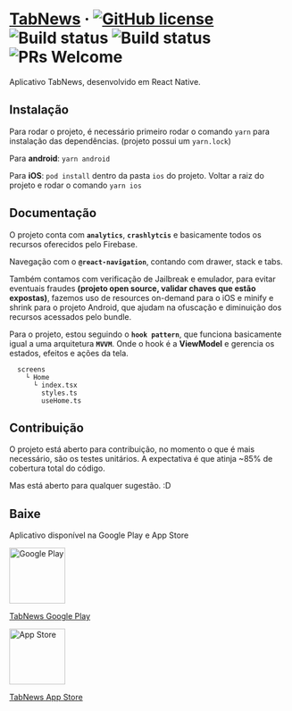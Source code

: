 # [TabNews](https://tabnews.com.br/) &middot; [![GitHub license](https://img.shields.io/badge/license-MIT-blue.svg)](https://github.com/adonaipinheiro/TabNews/blob/main/LICENSE) ![Build status](https://build.appcenter.ms/v0.1/apps/be3002c0-daa9-4fce-92df-1a3736745c90/branches/main/badge) ![Build status](https://build.appcenter.ms/v0.1/apps/f7435ffa-50ef-42d2-8d63-edd3f87b1464/branches/main/badge) ![PRs Welcome](https://img.shields.io/badge/PRs-welcome-brightgreen.svg)

Aplicativo TabNews, desenvolvido em React Native.

## Instalação

Para rodar o projeto, é necessário primeiro rodar o comando `yarn` para instalação das dependências. (projeto possui um `yarn.lock`)

Para **android**: `yarn android`

Para **iOS**: `pod install` dentro da pasta `ios` do projeto. Voltar a raiz do projeto e rodar o comando `yarn ios`

## Documentação

O projeto conta com **`analytics`**, **`crashlytcis`** e basicamente todos os recursos oferecidos pelo Firebase.

Navegação com o **`@react-navigation`**, contando com drawer, stack e tabs.

Também contamos com verificação de Jailbreak e emulador, para evitar eventuais fraudes **(projeto open source, validar chaves que estão expostas)**, fazemos uso de resources on-demand para o iOS e minify e shrink para o projeto Android, que ajudam na ofuscação e diminuição dos recursos acessados pelo bundle.

Para o projeto, estou seguindo o **`hook pattern`**, que funciona basicamente igual a uma arquitetura **`MVVM`**. Onde o hook é a **ViewModel** e gerencia os estados, efeitos e ações da tela.

```
  screens
    └ Home
      └ index.tsx
        styles.ts
        useHome.ts
```

## Contribuição

O projeto está aberto para contribuição, no momento o que é mais necessário, são os testes unitários. A expectativa é que atinja ~85% de cobertura total do código.

Mas está aberto para qualquer sugestão. :D

## Baixe

Aplicativo disponível na Google Play e App Store

<img width=100 title="Google Play" alt="Google Play" src="https://github.com/adonaipinheiro/TabNews/assets/20756362/165cc16a-a889-4e7c-8a79-863f402135c6">

<a href="https://play.google.com/store/apps/details?id=br.com.tabnews" target="_blank">TabNews Google Play</a>

<img width=100 title="App Store" alt="App Store" src="https://github.com/adonaipinheiro/TabNews/assets/20756362/4d6f8529-e599-43cd-b7fc-03dbafe6e794">

<a href="https://apps.apple.com/br/app/tabnews-not%C3%ADcias/id6450368000" target="_blank">TabNews App Store</a>


